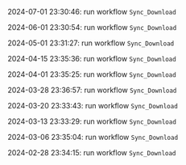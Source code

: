 2024-07-01 23:30:46: run workflow `Sync_Download` 

2024-06-01 23:30:54: run workflow `Sync_Download` 

2024-05-01 23:31:27: run workflow `Sync_Download` 

2024-04-15 23:35:36: run workflow `Sync_Download` 

2024-04-01 23:35:25: run workflow `Sync_Download` 

2024-03-28 23:36:57: run workflow `Sync_Download` 

2024-03-20 23:33:43: run workflow `Sync_Download` 

2024-03-13 23:33:29: run workflow `Sync_Download` 

2024-03-06 23:35:04: run workflow `Sync_Download` 

2024-02-28 23:34:15: run workflow `Sync_Download` 


